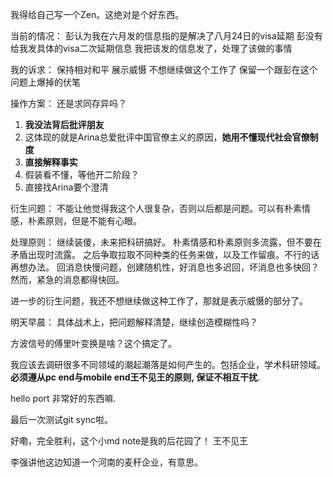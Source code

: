 

我得给自己写一个Zen。这绝对是个好东西。

当前的情况：
彭认为我在六月发的信息指的是解决了八月24日的visa延期
彭没有给我发具体的visa二次延期信息
我把该发的信息发了，处理了该做的事情


我的诉求：
保持相对和平
展示威慑
不想继续做这个工作了
保留一个跟彭在这个问题上爆掉的伏笔


操作方案：
还是求同存异吗？
1) **我没法背后批评朋友**
2) 这体现的就是Arina总爱批评中国官僚主义的原因，**她用不懂现代社会官僚制度**
3) **直接解释事实**
4) 假装看不懂，等他开二阶段？
5) 直接找Arina要个澄清 


衍生问题：
不能让他觉得我这个人很复杂，否则以后都是问题。可以有朴素情感，朴素原则，但是不能有心眼。


处理原则：
继续装傻，未来把科研搞好。
朴素情感和朴素原则多流露，但不要在矛盾出现时流露。
之后争取拉取不同种类的任务来做，以及工作留痕。不行的话再想办法。
回消息快慢问题，创建随机性，好消息也多迟回，坏消息也多快回？然而，紧急的消息都得快回。

进一步的衍生问题，我还不想继续做这种工作了，那就是表示威慑的部分了。

明天早晨：
具体战术上，把问题解释清楚，继续创造模糊性吗？

方波信号的傅里叶变换是啥？这个搞定了。





我应该去调研很多不同领域的潮起潮落是如何产生的。包括企业，学术科研领域。
**必须遵从pc end与mobile end王不见王的原则, 保证不相互干扰**. 

hello port
非常好的东西嘛. 

最后一次测试git sync啦。

好嘞，完全胜利，这个小md note是我的后花园了！
王不见王

李强讲他这边知道一个河南的麦秆企业，有意思。